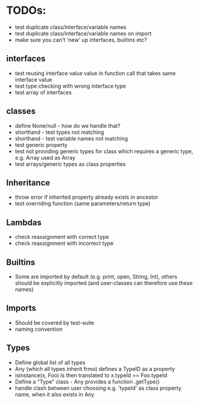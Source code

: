 # TODOs:
- test duplicate class/interface/variable names
- test duplicate class/interface/variable names on import
- make sure you can't 'new' up interfaces, builtins etc?

## interfaces
- test reusing interface value value in function call that takes same interface value
- test type checking with wrong interface type
- test array of interfaces

## classes
- define None/null - how do we handle that?
- shorthand - test types not matching
- shorthand - test variable names not matching
- test generic property
- test not providing generic types for class which requires a generic type, e.g. Array<Int> used as Array
- test arrays/generic types as class properties

## Inheritance
- throw error if inherited property already exists in ancestor
- test overriding function (same parameters/return type)

## Lambdas
- check reassignment with correct type
- check reassignment with incorrect type

## Builtins
- Some are imported by default (e.g. print, open, String, Int), others should be explicitly imported (and user-classes can therefore use these names)

## Imports
- Should be covered by test-suite
- naming convention

## Types
- Define global list of all types
- Any (which all types inherit frmo) defines a TypeID as a property
- isinstance(x, Foo) is then translated to x.typeId == Foo.typeId
- Define a "Type" class - Any provides a function .getType()
- handle clash between user choosing e.g. 'typeId' as class property name, when it also exists in Any